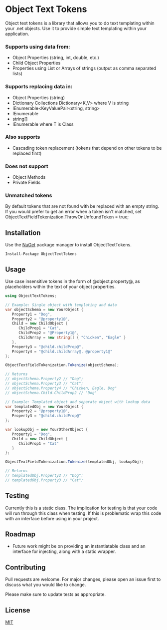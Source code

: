 # Object Text Tokens

Object text tokens is a library that allows you to do text templating within your .net objects. Use it to provide simple text templating within your application.

### Supports using data from:

* Object Properties (string, int, double, etc.)
* Child Object Properties
* Properties using List or Arrays of strings (output as comma separated lists)
### Supports replacing data in:
* Object Properties (string)
* Dictionary Collections  Dictionary<K,V> where V is string
* IEnumerable<KeyValuePair<string, string>
* IEnumerable<string>
* string[]
* IEnumerable<T> where T is Class

### Also supports

* Cascading token replacement (tokens that depend on other tokens to be replaced first)
### Does not support
* Object Methods
* Private Fields

### Unmatched tokens
By default tokens that are not found with be replaced with an empty string. 
If you would prefer to get an error when a token isn't matched, set ObjectTextFieldTokenization.ThrowOnUnfoundToken = true;

## Installation

Use the [NuGet](https://www.nuget.org/) package manager to install ObjectTextTokens.

```
Install-Package ObjectTextTokens
```

## Usage
Use case insensitive tokens in the form of @object.property@, as placeholders within the text of your object properties. 

```C#
using ObjectTextTokens;

// Example: Single object with templating and data
var objectSchema = new YourObject { 
   Property1 = "Dog",
   Property2 = "@property1@",
   Child = new ChildObject {
      ChildProp1 = "Cat",
      ChildProp2 = "@Property1@",
      ChildArray = new string[] { "Chicken", "Eagle" }
   },
   Property3 = "@child.childProp@",
   Property4 = "@child.childArray@, @property1@"
};

ObjectTextFieldTokenization.Tokenize(objectSchema);

// Returns 
// objectSchema.Property2 // "Dog";
// objectSchema.Property3 // "Cat";
// objectSchema.Property4 // "Chicken, Eagle, Dog"
// objectSchema.Child.ChildProp2 // "Dog"

// Example: Templated object and separate object with lookup data
var templatedObj = new YourObject { 
   Property2 = "@property1@",
   Property3 = "@child.childProp@"
};

var lookupObj = new YourOtherObject { 
   Property1 = "Dog",
   Child = new ChildObject {
      ChildProp1 = "Cat"
   }
};

ObjectTextFieldTokenization.Tokenize(templatedObj, lookupObj);

// Returns 
// templatedObj.Property2 // "Dog";
// templatedObj.Property3 // "Cat";

```

## Testing
Currently this is a static class. The implication for testing is that your code will run through this class when testing. If this is problematic wrap this code with an interface before using in your project. 

## Roadmap
* Future work might be on providing an instantiatable class and an interface for injecting, along with a static wrapper. 

## Contributing
Pull requests are welcome. For major changes, please open an issue first to discuss what you would like to change.

Please make sure to update tests as appropriate.

## License
[MIT](https://choosealicense.com/licenses/mit/)

